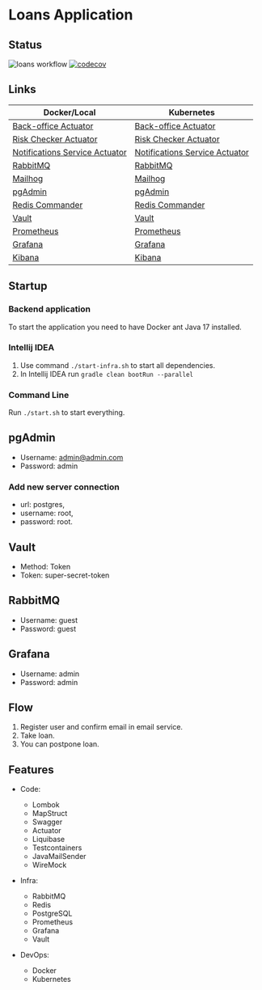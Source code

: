 # Loans Application

## Status

![loans workflow](https://github.com/osber1/loans/actions/workflows/docker-push.yml/badge.svg)
[![codecov](https://codecov.io/gh/osber1/loans/branch/master/graph/badge.svg?token=2KOECLUD4M)](https://codecov.io/gh/osber1/loans)

## Links

| Docker/Local                                                     | Kubernetes                                                               |
|------------------------------------------------------------------|--------------------------------------------------------------------------|
| [Back-office Actuator](http://localhost:8080/actuator)           | [Back-office Actuator](http://loans.osber.io/actuator)                   |
| [Risk Checker Actuator](http://localhost:8081/actuator)          | [Risk Checker Actuator](http://risk.osber.io/actuator)                   |
| [Notifications Service Actuator](http://localhost:8082/actuator) | [Notifications Service Actuator](http://notifications.osber.io/actuator) |
| [RabbitMQ](http://localhost:15672)                               | [RabbitMQ](http://rabbitmq.osber.io)                                     |
| [Mailhog](http://localhost:8025)                                 | [Mailhog](http://mailhog.osber.io)                                       |
| [pgAdmin](http://localhost:5050)                                 | [pgAdmin](http://pgadmin.osber.io)                                       |
| [Redis Commander](http://localhost:5123)                         | [Redis Commander](http://redis.osber.io)                                 |
| [Vault](http://localhost:8200)                                   | [Vault](http://vault.osber.io)                                           |
| [Prometheus](http://localhost:9090)                              | [Prometheus](http://prometheus.osber.io)                                 |
| [Grafana](http://localhost:3000)                                 | [Grafana](http://grafana.osber.io)                                       |
| [Kibana](http://localhost:5601)                                  | [Kibana](http://kibana.osber.io)                                         |

## Startup

### Backend application

To start the application you need to have Docker ant Java 17 installed.

### Intellij IDEA

1) Use command `./start-infra.sh` to start all dependencies.
2) In Intellij IDEA run `gradle clean bootRun --parallel`

### Command Line

Run `./start.sh` to start everything.

## pgAdmin

* Username: admin@admin.com
* Password: admin

### Add new server connection

- url: postgres,
- username: root,
- password: root.

## Vault

* Method: Token
* Token: super-secret-token

## RabbitMQ

* Username: guest
* Password: guest

## Grafana

* Username: admin
* Password: admin

## Flow

1) Register user and confirm email in email service.
2) Take loan.
3) You can postpone loan.

## Features

- Code:
    * Lombok
    * MapStruct
    * Swagger
    * Actuator
    * Liquibase
    * Testcontainers
    * JavaMailSender
    * WireMock


- Infra:
    * RabbitMQ
    * Redis
    * PostgreSQL
    * Prometheus
    * Grafana
    * Vault


- DevOps:
    * Docker
    * Kubernetes
